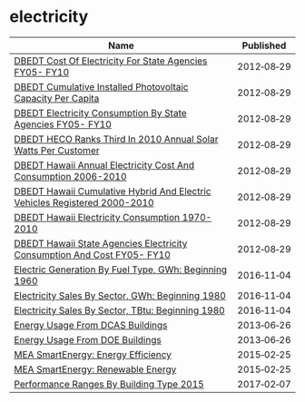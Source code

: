 # electricity

Name | Published
---- | ---------
[DBEDT Cost Of Electricity For State Agencies FY05- FY10](../datasets/igkv-isiz.md) | 2012&#x2011;08&#x2011;29
[DBEDT Cumulative Installed Photovoltaic Capacity Per Capita](../datasets/t9ac-479g.md) | 2012&#x2011;08&#x2011;29
[DBEDT Electricity Consumption By State Agencies FY05- FY10](../datasets/64np-vcjy.md) | 2012&#x2011;08&#x2011;29
[DBEDT HECO Ranks Third In 2010 Annual Solar Watts Per Customer](../datasets/jyvh-hvkp.md) | 2012&#x2011;08&#x2011;29
[DBEDT Hawaii Annual Electricity Cost And Consumption 2006-2010](../datasets/dnwk-g44q.md) | 2012&#x2011;08&#x2011;29
[DBEDT Hawaii Cumulative Hybrid And Electric Vehicles Registered 2000-2010](../datasets/wget-66q5.md) | 2012&#x2011;08&#x2011;29
[DBEDT Hawaii Electricity Consumption 1970-2010](../datasets/qs2r-yxun.md) | 2012&#x2011;08&#x2011;29
[DBEDT Hawaii State Agencies Electricity Consumption And Cost FY05- FY10](../datasets/bubj-tpbw.md) | 2012&#x2011;08&#x2011;29
[Electric Generation By Fuel Type, GWh: Beginning 1960](../datasets/h4gs-8qnu.md) | 2016&#x2011;11&#x2011;04
[Electricity Sales By Sector, GWh: Beginning 1980](../datasets/pv7j-5nz8.md) | 2016&#x2011;11&#x2011;04
[Electricity Sales By Sector, TBtu: Beginning 1980](../datasets/8m9z-nvih.md) | 2016&#x2011;11&#x2011;04
[Energy Usage From DCAS Buildings](../datasets/pwva-zn2w.md) | 2013&#x2011;06&#x2011;26
[Energy Usage From DOE Buildings](../datasets/mq6n-s45c.md) | 2013&#x2011;06&#x2011;26
[MEA SmartEnergy: Energy Efficiency](../datasets/26ni-9b4w.md) | 2015&#x2011;02&#x2011;25
[MEA SmartEnergy: Renewable Energy](../datasets/4ubg-d5ir.md) | 2015&#x2011;02&#x2011;25
[Performance Ranges By Building Type 2015](../datasets/pqdh-4i9k.md) | 2017&#x2011;02&#x2011;07

